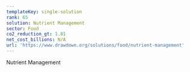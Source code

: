 ```yaml
---
templateKey: single-solution
rank: 65
solution: Nutrient Management
sector: Food
co2_reduction_gt: 1.81
net_cost_billions: N/A
url: 'https://www.drawdown.org/solutions/food/nutrient-management'
---
```


Nutrient Management